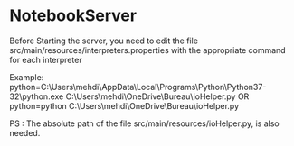 # NotebookServer

Before Starting the server, you need to edit the file src/main/resources/interpreters.properties with the appropriate command for each interpreter 

Example:
python=C:\Users\mehdi\AppData\Local\Programs\Python\Python37-32\python.exe C:\Users\mehdi\OneDrive\Bureau\ioHelper.py
OR
python=python C:\Users\mehdi\OneDrive\Bureau\ioHelper.py

PS : The absolute path of the file src/main/resources/ioHelper.py, is also needed.
